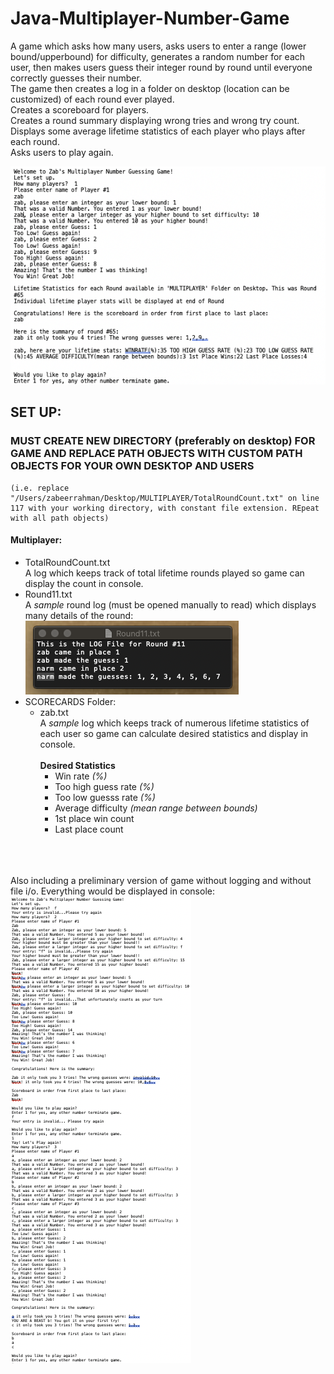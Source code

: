 # Java-Multiplayer-Number-Game
A game which asks how many users, asks users to enter a range (lower bound/upperbound) for difficulty, generates a random number for each user, then makes users guess their integer round by round until everyone correctly guesses their number.<br/>
The game then creates a log in a folder on desktop (location can be customized) of each round ever played.<br/>
Creates a scoreboard for players.<br/>
Creates a round summary displaying wrong tries and wrong try count.<br/>
Displays some average lifetime statistics of each player who plays after each round.<br/>
Asks users to play again.<br/>

![](images/player.png)

## SET UP:<br/>
### MUST CREATE NEW DIRECTORY (preferably on desktop) FOR GAME AND REPLACE PATH OBJECTS WITH CUSTOM PATH OBJECTS FOR YOUR OWN DESKTOP AND USERS
    (i.e. replace "/Users/zabeerrahman/Desktop/MULTIPLAYER/TotalRoundCount.txt" on line 117 with your working directory, with constant file extension. REpeat with all path objects)
    
#### Multiplayer:
  * TotalRoundCount.txt<br/>
        A log which keeps track of total lifetime rounds played so game can display the count in console.
  * Round11.txt<br/>
        A *sample* round log (must be opened manually to read) which displays many details of the round:
        ![](images/Round11.png)
  * SCORECARDS Folder:
    * zab.txt<br/>
    A *sample* log which keeps track of numerous lifetime statistics of each user so game can calculate desired statistics and display in console.<br/><br/>
 __Desired Statistics__
        * Win rate *(%)*
        * Too high guess rate *(%)*
        * Too low guesss rate *(%)*
        * Average difficulty *(mean range between bounds)*
        * 1st place win count
        * Last place count
        
<br/><br/><br/>
Also including a preliminary version of game without logging and without file i/o. Everything would be displayed in console:
![](images/preliminary.png)

